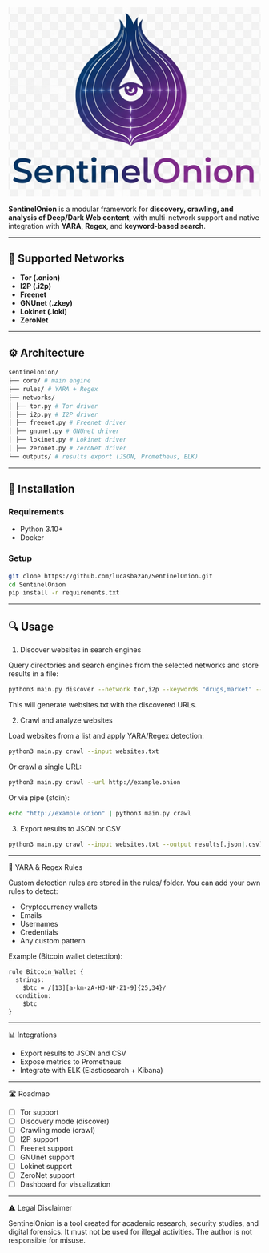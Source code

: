 ![Logo](https://raw.githubusercontent.com/lucasbazan/SentinelOnion/refs/heads/main/assets/SentinelOnionLogo.PNG)

**SentinelOnion** is a modular framework for **discovery, crawling, and analysis of Deep/Dark Web content**, with multi-network support and native integration with **YARA**, **Regex**, and **keyword-based search**.

---

## 🌌 Supported Networks

- **Tor (.onion)**
- **I2P (.i2p)**
- **Freenet**
- **GNUnet (.zkey)**
- **Lokinet (.loki)**
- **ZeroNet**

---

## ⚙️ Architecture

```bash
sentinelonion/
├── core/ # main engine
├── rules/ # YARA + Regex
├── networks/
│ ├── tor.py # Tor driver
│ ├── i2p.py # I2P driver
│ ├── freenet.py # Freenet driver
│ ├── gnunet.py # GNUnet driver
│ ├── lokinet.py # Lokinet driver
│ ├── zeronet.py # ZeroNet driver
└── outputs/ # results export (JSON, Prometheus, ELK)
```

---

## 🚀 Installation

### Requirements
- Python 3.10+
- Docker

### Setup
```bash
git clone https://github.com/lucasbazan/SentinelOnion.git
cd SentinelOnion
pip install -r requirements.txt
```

---

## 🔍 Usage

1. Discover websites in search engines

Query directories and search engines from the selected networks and store results in a file:
```bash
python3 main.py discover --network tor,i2p --keywords "drugs,market" --output websites.txt
```
This will generate websites.txt with the discovered URLs.

2. Crawl and analyze websites

Load websites from a list and apply YARA/Regex detection:
```bash
python3 main.py crawl --input websites.txt
```

Or crawl a single URL:
```bash
python3 main.py crawl --url http://example.onion
```

Or via pipe (stdin):
```bash
echo "http://example.onion" | python3 main.py crawl
```

3. Export results to JSON or CSV

```bash
python3 main.py crawl --input websites.txt --output results[.json|.csv]
```

---

🧾 YARA & Regex Rules

Custom detection rules are stored in the rules/ folder.
You can add your own rules to detect:

- Cryptocurrency wallets
- Emails
- Usernames
- Credentials
- Any custom pattern

Example (Bitcoin wallet detection):

```yara
rule Bitcoin_Wallet {
  strings:
    $btc = /[13][a-km-zA-HJ-NP-Z1-9]{25,34}/
  condition:
    $btc
}
```

---

📊 Integrations

- Export results to JSON and CSV
- Expose metrics to Prometheus
- Integrate with ELK (Elasticsearch + Kibana)

---

🛣️ Roadmap

- ☐ Tor support
- ☐ Discovery mode (discover)
- ☐ Crawling mode (crawl)
- ☐ I2P support
- ☐ Freenet support
- ☐ GNUnet support
- ☐ Lokinet support
- ☐ ZeroNet support
- ☐ Dashboard for visualization

---

⚠️ Legal Disclaimer

SentinelOnion is a tool created for academic research, security studies, and digital forensics.
It must not be used for illegal activities. The author is not responsible for misuse.
